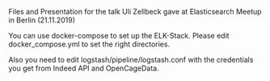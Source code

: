 Files and Presentation for the talk Uli Zellbeck gave at Elasticsearch Meetup in Berlin (21.11.2019)

You can use docker-compose to set up the ELK-Stack. Please edit docker_compose.yml to set the right directories.

Also you need to edit logstash/pipeline/logstash.conf with the credentials you get from Indeed API and OpenCageData.
